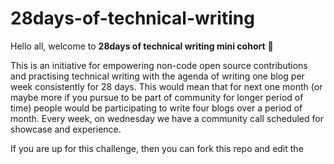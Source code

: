 # 28days-of-technical-writing

Hello all, welcome to **28days of technical writing mini cohort** 🤝

This is an initiative for empowering non-code open source contributions and practising technical writing with the agenda of writing one blog per week consistently for 28 days. This would mean that for next one month (or maybe more if you pursue to be part of community for longer period of time) people would be participating to write four blogs over a period of month. Every week, on wednesday we have a community call scheduled for showcase and experience.

If you are up for this challenge, then you can fork this repo and edit the

